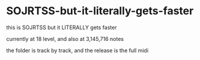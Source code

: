 # SOJRTSS-but-it-literally-gets-faster
this is SOJRTSS but it LITERALLY gets faster

currently at 18 level, and also at 3,145,716 notes

the folder is track by track, and the release is the full midi
